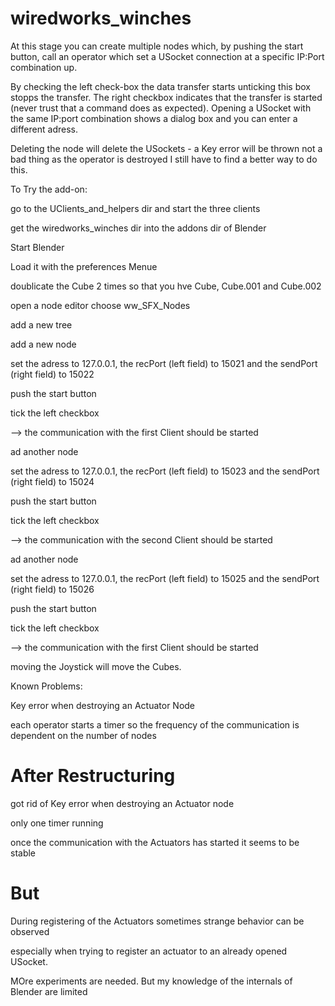 # wiredworks_winches

At this stage you can create multiple nodes which, by pushing the start button,
call an operator which set a USocket connection at a specific IP:Port combination up.

By checking the left check-box the data transfer starts unticking this box stopps the 
transfer. The right checkbox indicates that the transfer is started (never trust that
a command does as expected). Opening a USocket with the same IP:port combination shows
a dialog box and you can enter a different adress.

Deleting the node will delete the USockets - a Key error will be thrown not a bad thing
as the operator is destroyed I still have to find a better way to do this.

To Try the add-on:

go to the UClients_and_helpers dir and start the three clients

get the wiredworks_winches dir into the addons dir of Blender

Start Blender

Load it with the preferences Menue

doublicate the Cube 2 times so that you hve Cube, Cube.001 and Cube.002

open a node editor choose ww_SFX_Nodes

add a new tree

add a new node

set the adress to 127.0.0.1, the recPort (left field) to 15021 and the sendPort (right field) to 15022

push the start button

tick the left checkbox

--> the communication with the first Client should be started

ad another node

set the adress to 127.0.0.1, the recPort (left field) to 15023 and the sendPort (right field) to 15024

push the start button

tick the left checkbox

--> the communication with the second Client should be started

ad another node

set the adress to 127.0.0.1, the recPort (left field) to 15025 and the sendPort (right field) to 15026

push the start button

tick the left checkbox

--> the communication with the first Client should be started

moving the Joystick will move the Cubes.

Known Problems:

  Key error when destroying an Actuator Node
  
  each operator starts a timer so the frequency of the communication is dependent on the number of nodes
  
  # After Restructuring
  
  got rid of Key error when destroying an Actuator node
  
  only one timer running
  
  once the communication with the Actuators has started it seems to be stable
  
  # But
  
  During registering of the Actuators sometimes strange behavior can be observed
  
  especially when trying to register an actuator to an already opened USocket.
  
  MOre experiments are needed. But my knowledge of the internals of Blender are limited
  




